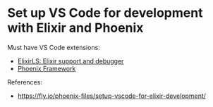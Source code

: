 # Set up VS Code for development with Elixir and Phoenix

Must have VS Code extensions:

- [ElixirLS: Elixir support and debugger](https://marketplace.visualstudio.com/items?itemName=JakeBecker.elixir-ls)
- [Phoenix Framework](https://marketplace.visualstudio.com/items?itemName=phoenixframework.phoenix)

References:

- https://fly.io/phoenix-files/setup-vscode-for-elixir-development/
